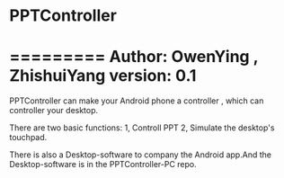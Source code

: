# PPTController
=========
Author: OwenYing , ZhishuiYang
version: 0.1
========

PPTController can make your Android phone a controller , which can controller your desktop.

There are two basic functions: 
	1, Controll PPT
	2, Simulate the desktop's touchpad.

There is also a Desktop-software to company the Android app.And the Desktop-software is in the PPTController-PC repo.
